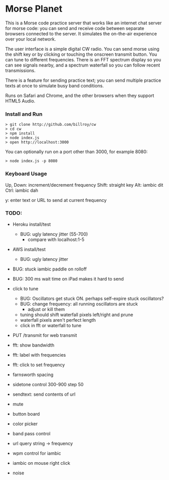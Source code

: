 # Morse Planet

This is a Morse code practice server that works like an internet chat server for morse code: you can send and receive code between separate browsers connected to the server.  It simulates the on-the-air experience over your local network.

The user interface is a simple digital CW radio.  You can send morse using the shift key or by clicking or touching the onscreen transmit button.  You can tune to different frequencies.  There is an FFT spectrum display so you can see signals nearby, and a spectrum waterfall so you can follow recent transmissions.

There is a feature for sending practice text; you can send multiple practice texts at once to simulate busy band conditions.

Runs on Safari and Chrome, and the other browsers when they support HTML5 Audio.


### Install and Run

	> git clone http://github.com/billroy/cw
	> cd cw
	> npm install
	> node index.js
	> open http://localhost:3000

You can optionally run on a port other than 3000, for example 8080:

	> node index.js -p 8080

### Keyboard Usage

Up, Down: increment/decrement frequency
Shift: straight key
Alt: iambic dit
Ctrl: iambic dah

y: enter text or URL to send at current frequency


### TODO:


- Heroku install/test
	- BUG: ugly latency jitter (55-700) 
		- compare with localhost:1-5

- AWS install/test
	- BUG: ugly latency jitter

- BUG: stuck iambic paddle on rolloff
- BUG: 300 ms wait time on iPad makes it hard to send

- click to tune
	- BUG: Oscillators get stuck ON.  perhaps self-expire stuck oscillators?
	- BUG: change frequency: all running oscillators are stuck
		- adjust or kill them
	- tuning should shift waterfall pixels left/right and prune
	- waterfall pixels aren't perfect length
	- click in fft or waterfall to tune

- PUT /transmit for web transmit

- fft: show bandwidth
- fft: label with frequencies
- fft: click to set frequency

- farnsworth spacing
- sidetone control 300-900 step 50	
- sendtext: send contents of url

- mute

- button board

- color picker
- band pass control
- url query string -> frequency
- wpm control for iambic
- iambic on mouse right click

- noise
